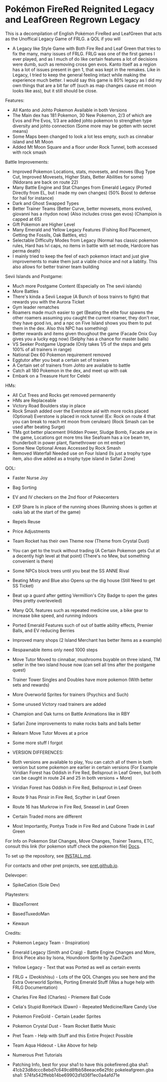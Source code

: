 # Pokémon FireRed Reignited Legacy and LeafGreen Regrown Legacy

This is a decompilation of English Pokémon FireRed and LeafGreen that acts as the Unoffical Legacy Game of FRLG.
a QOL if you will

- A Legacy like Style Game with Both Fire Red and Leaf Green that tries to fix the many, many issues of FRLG.
FRLG was one of the first games I ever played, and as I much of do like certain features a lot of decisions were dumb, such as removing cross gen evos.
Kanto itself as a region has a lot of issues present in gen 1, that was kept in the remakes. Like in Legacy, I tried to keep the general feeling intact while making the experience much better. I would say this game is 80% legacy as I did my own things that are a bit far off (such as map changes cause mt moon looks like ass), but it still should be close. 

Features:
- All Kanto and Johto Pokemon Available in both Versions
- The Main dex has 181 Pokemon, 30 New Pokemon, 2/3 of which are Evos and Pre Evos, 1/3 are added johto pokemon to strengthen type diversity and johto connection
(Some more may be gotten with secret means)
- Some Maps been changed to look a lot less empty, such as cinnabar island and Mt Moon
- Added Mt Moon Square and a floor under Rock Tunnel, both accessed with rock smash
  
Battle Improvements:
- Improved Pokemon Locations, stats, movesets, and moves (Bug Type Cut, Improved Movesets, Higher Stats, Better Abilities for some) (Nidorans are back on route 22)
- Many Battle Engine and Stat Changes from Emerald Legacy (Ported Directly from EL, but I made my own changes) (50% Boost to defense for hail for instance)
- Dark and Ghost Swapped Types
- Better Trainer Teams (Better Curve, better movesets, mons evolved, giovanni has a rhydon now) (Also includes cross gen evos) (Champion is capped at 65)
- Gift Pokemon are Higher Level
- Many Emerald and Yellow Legacy Features (Fishing Rod Placement, Getting the Fossils, Oak Battles, etc)
- Selectable Difficulty Modes from Legacy (Normal has classic pokemon rules, Hard has lvl caps, no items in battle with set mode, Hardcore has perma death)
- I mainly tried to keep the feel of each pokemon intact and just give improvements to make them just a viable choice and not a liablity. This also allows for better trainer team building
  
Sevii Islands and Postgame:
- Much more Postgame Content (Especially on The sevii islands)
- More Battles 
- There's kinda a Sevii League (A Bunch of boss trainrs to fight) that rewards you with the Aurora Ticket
- Gym leader rematches
- Roamers made much easier to get (Beating the elite four spawns the other roamers assuming you caught the current roamer, they don't roar, they have good ivs, and a npc on Five Island shows you them to put them in the dex. Also this NPC has something)
- Better rewards and items given thoughout the game (Facade Onix Guy gives you a lucky egg now) (Selphy has a chance for master balls)
- VS Seeker Postgame Upgrade (Only takes 1/5 of the steps and gets 100% of all trainers in range)
- National Dex 60 Pokemon requirement removed
- Eggtutor after you beat a certain set of trainers
- A Certain set of trainers from Johto are available to battle
- Catch all 180 Pokemon in the dex, and meet up with oak
- Embark on a Treasure Hunt for Celebi

HMs:
- All Cut Trees and Rocks get removed permanently
- HMs are Replaceable
- Victory Road Boulders stay in place
- Rock Smash added over the Everstone aid with more rocks placed (Optional) Everstone is placed in rock tunnel (Ex: Rock on route 4 that you can break to reach mt moon from cerulean) (Rock Smash can be used after beating Surge)
- TMs got better placement (Hidden Power, Sludge Bomb, Facade are in the game, Locations got more tms like Seafoam has a ice beam tm, thunderbolt in power plant, flamethrower on mt ember)
- Some New Optional Areas Accessed by Rock Smash
- Removed Waterfall Needed use on Four Island (Is just a trophy type item, also dive added as a trophy type island in Safari Zone)

QOL:
- Faster Nurse Joy
- Bag Sorting
- EV and IV checkers on the 2nd floor of Pokecenters
- EXP Share Is in place of the running shoes (Running shoes is gotten at oaks lab at the start of the game)
- Repels Reuse
- Price Adjustments
- Team Rocket has their own Theme now (Theme from Crystal Dust)
- You can get to the truck without trading (A Certain Pokemon gets Cut at a decently high level at that point) (There's no Mew, but something convenient is there)
- Some NPCs block trees until you beat the SS ANNE Rival
- Beating Misty and Blue also Opens up the dig house (Still Need to get SS Ticket)
- Beat up a guard after getting Vermillion's City Badge to open the gates (Hes pretty overleveled)
- Many QOL features such as repeated medicine use, a bike gear to increase bike speed, and running indoors
- Ported Emerald Features such of out of battle ability effects, Premier Balls, and EV reducing Berries
- Improved many shops (2 Island Merchant has better Items as a example)
- Respawnable items only need 1000 steps
- Move Tutor Moved to cinnabar, mushrooms buyable on three island, TM seller in the two island house now (can sell all tms after the postgame quest)
- Trainer Tower Singles and Doubles have more pokemon (With better sets and rewards)
- More Overworld Sprites for trainers (Psychics and Such)
- Some unused Victory road trainers are added
- Champion and Oak turns on Battle Animations like in RBY
- Safari Zone improvements to make rocks baits and balls better
- Relearn Move Tutor Moves at a price
- Some more stuff I forgot

- VERSION DIFFERENCES:
- Both versions are available to play, You can catch all of them in both version but some pokemon are earlier in certain versions (For Example Viridian Forest has Oddish in Fire Red, Bellsprout in Leaf Green, but both can be caught in route 24 and 25 in both versions + More)
- Viridian Forest has Oddish in Fire Red, Bellsprout in Leaf Green
- Route 9 has Pinsir in Fire Red, Scyther in Leaf Green
- Route 16 has Murkrow in Fire Red, Sneasel in Leaf Green
- Certain Traded mons are different
- Most Importantly, Pontya Trade in Fire Red and Cubone Trade in Leaf Green

For Info on Pokemon Stat Changes, Move Changes, Trainer Teams, ETC, consult this link (for pokemon stuff check the pokemon file) [Docs](https://github.com/Bruhcation/pokefireredlegacy/tree/master/src/data).

To set up the repository, see [INSTALL.md](INSTALL.md).

For contacts and other pret projects, see [pret.github.io](https://pret.github.io/).

Delevoper:
- SpikeCation (Sole Dev)

Playtesters:

- BlazeTorrent

- BasedTuxedoMan

- Kewaun

Credits:
- Pokemon Legacy Team - (Inspiration)

- Emerald Legacy (Smith and Craig) - Battle Engine Changes and More, Brick Piece also by Isona, Houndoom Sprite by ZuperZach

- Yellow Legacy - Text that was Ported as well as certain events

- FRLG + (Deokishisu) - Lots of the QOL Changes you see here and the Extra Overworld Sprites, Porting Emerald Stuff (Was a huge help with FRLG Documentation)

- Charles Fire Red (Charles) - Priemere Ball Code 

- Celia's Stupid RomHack (Dawn) - Repeated Medicine/Rare Candy Use 

- Pokemon FireGold - Certain Leader Sprites

- Pokemon Crystal Dust - Team Rocket Battle Music

- Pret Team - Help with Stuff and this Entire Project Possible

- Team Aqua Hideout - Like Above for help

- Numerous Pret Tutorials

- Patching Info, best for your sha1 to have this
pokefirered.gba sha1: 41cb23d8dccc8ebd7c649cd8fbb58eeace6e2fdc
pokeleafgreen.gba sha1: 574fa542ffebb14be69902d1d36f1ec0a4afd71e
